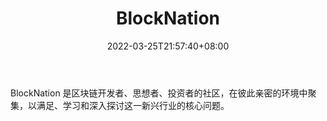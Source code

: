 ﻿---
weight: 
title: "BlockNation"
description: "BlockNation 是区块链开发者、思想者、投资者的社区，在彼此亲密的环境中聚集，以满足、学习和深入探讨这一新兴行业的核心问题"
date: 2022-03-25T21:57:40+08:00
lastmod: 2022-03-25T16:45:40+08:00
draft: false
authors: ["Metabd"]
featuredImage: "blocknation.jpg"
link: ""
tags: ["元宇宙社区","BlockNation"]
categories: ["navigation"]
navigation: ["元宇宙社区"]
lightgallery: true
toc: true
pinned: false
recommend: false
recommend1: false
---
BlockNation 是区块链开发者、思想者、投资者的社区，在彼此亲密的环境中聚集，以满足、学习和深入探讨这一新兴行业的核心问题。
